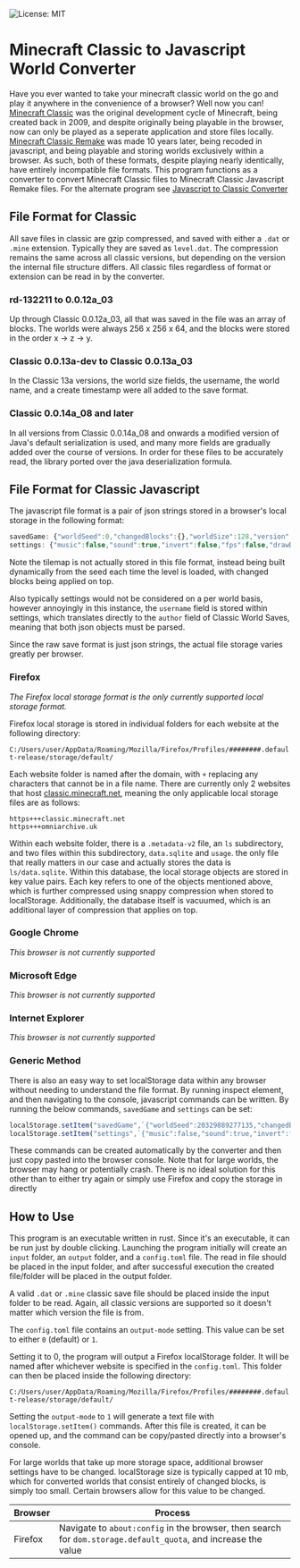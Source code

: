  ![License: MIT](https://img.shields.io/badge/License-MIT-blue.svg)
# Minecraft Classic to Javascript World Converter
Have you ever wanted to take your minecraft classic world on the go and play it anywhere in the convenience of a browser? Well now you can! [Minecraft Classic](https://minecraft.wiki/w/Java_Edition_Classic) was the original development cycle of Minecraft, being created back in 2009, and despite originally being playable in the browser, now can only be played as a seperate application and store files locally. [Minecraft Classic Remake](https://classic.minecraft.net) was made 10 years later, being recoded in javascript, and being playable and storing worlds exclusively within a browser. As such, both of these formats, despite playing nearly identically, have entirely incompatible file formats. This program functions as a converter to convert Minecraft Classic files to Minecraft Classic Javascript Remake files. For the alternate program see [Javascript to Classic Converter](https://github.com/Sl1mj1m14/js-classic-converter)

## File Format for Classic
All save files in classic are gzip compressed, and saved with either a `.dat` or `.mine` extension. Typically they are saved as `level.dat`. The compression remains the same across all classic versions, but depending on the version the internal file structure differs. All classic files regardless of format or extension can be read in by the converter.

### rd-132211 to 0.0.12a_03
Up through Classic 0.0.12a_03, all that was saved in the file was an array of blocks. The worlds were always 256 x 256 x 64, and the blocks were stored in the order x -> z -> y.

### Classic 0.0.13a-dev to Classic 0.0.13a_03
In the Classic 13a versions, the world size fields, the username, the world name, and a create timestamp were all added to the save format.

### Classic 0.0.14a_08 and later
In all versions from Classic 0.0.14a_08 and onwards a modified version of Java's default serialization is used, and many more fields are gradually added over the course of versions. In order for these files to be accurately read, the library ported over the java deserialization formula.

## File Format for Classic Javascript
The javascript file format is a pair of json strings stored in a browser's local storage in the following format:

 ```js
savedGame: {"worldSeed":0,"changedBlocks":{},"worldSize":128,"version":1}
settings: {"music":false,"sound":true,"invert":false,"fps":false,"drawDistance":0,"forward":"W","left":"A","backward":"S","right":"D","jump":"<space>","build":"B","chat":"T","fog":"F","saveLoc":"<enter>","loadLoc":"R","username":"name"}
 ```

Note the tilemap is not actually stored in this file format, instead being built dynamically from the seed each time the level is loaded, with changed blocks being applied on top. 

Also typically settings would not be considered on a per world basis, however annoyingly in this instance, the `username` field is stored within settings, which translates directly to the `author` field of Classic World Saves, meaning that both json objects must be parsed.

Since the raw save format is just json strings, the actual file storage varies greatly per browser. 

### Firefox
*The Firefox local storage format is the only currently supported local storage format.*

Firefox local storage is stored in individual folders for each website at the following directory:

`C:/Users/user/AppData/Roaming/Mozilla/Firefox/Profiles/########.default-release/storage/default/`

Each website folder is named after the domain, with `+` replacing any characters that cannot be in a file name. There are currently only 2 websites that host [classic.minecraft.net](https://classic.minecraft.net), meaning the only applicable local storage files are as follows:

```
https+++classic.minecraft.net
https+++omniarchive.uk
```

Within each website folder, there is a `.metadata-v2` file, an `ls` subdirectory, and two files within this subdirectory, `data.sqlite` and `usage`. the only file that really matters in our case and actually stores the data is `ls/data.sqlite`. Within this database, the local storage objects are stored in key value pairs. Each key refers to one of the objects mentioned above, which is further compressed using snappy compression when stored to localStorage. Additionally, the database itself is vacuumed, which is an additional layer of compression that applies on top.

### Google Chrome
*This browser is not currently supported*

### Microsoft Edge
*This browser is not currently supported*

### Internet Explorer
*This browser is not currently supported*

### Generic Method
There is also an easy way to set localStorage data within any browser without needing to understand the file format. By running inspect element, and then navigating to the console, javascript commands can be written. By running the below commands, `savedGame` and `settings` can be set:

```js
localStorage.setItem("savedGame",`{"worldSeed":20329889277135,"changedBlocks":{},"worldSize":256,"version":1}`);
localStorage.setItem("settings",`{"music":false,"sound":true,"invert":false,"fps":false,"drawDistance":0,"forward":"W","left":"A","backward":"S","right":"D","jump":"<space>","build":"B","chat":"T","fog":"F","saveLoc":"<enter>","loadLoc":"R","username":"noname"}`);
```

These commands can be created automatically by the converter and then just copy pasted into the browser console. Note that for large worlds, the browser may hang or potentially crash. There is no ideal solution for this other than to either try again or simply use Firefox and copy the storage in directly

## How to Use
This program is an executable written in rust. Since it's an executable, it can be run just by double clicking. Launching the program initially will create an `input` folder, an `output` folder, and a `config.toml` file. The read in file should be placed in the input folder, and after successful execution the created file/folder will be placed in the output folder.

A  valid `.dat` or `.mine` classic save file should be placed inside the input folder to be read. Again, all classic versions are supported so it doesn't matter which version the file is from.

The `config.toml` file contains an `output-mode` setting. This value can be set to either `0` (default) or `1`. 

Setting it to 0, the program will output a Firefox localStorage folder. It will be named after whichever website is specified in the `config.toml`. This folder can then be placed inside the following directory: 

`C:/Users/user/AppData/Roaming/Mozilla/Firefox/Profiles/########.default-release/storage/default/`

Setting the `output-mode` to `1` will generate a text file with `localStorage.setItem()` commands. After this file is created, it can be opened up, and the command can be copy/pasted directly into a browser's console.

For large worlds that take up more storage space, additional browser settings have to be changed. localStorage size is typically capped at 10 mb, which for converted worlds that consist entirely of changed blocks, is simply too small. Certain browsers allow for this value to be changed.

| Browser | Process |
| ------- | ------- |
| Firefox | Navigate to `about:config` in the browser, then search for `dom.storage.default_quota`, and increase the value
